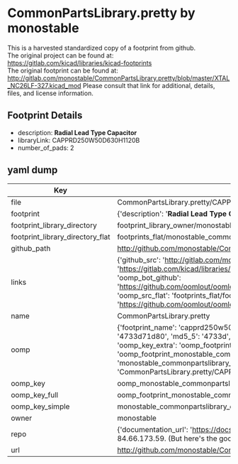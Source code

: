 # CommonPartsLibrary.pretty by monostable  
This is a harvested standardized copy of a footprint from github.  
The original project can be found at:  
https://gitlab.com/kicad/libraries/kicad-footprints  
The original footprint can be found at:
http://gitlab.com/monostable/CommonPartsLibrary.pretty/blob/master/XTAL_NC26LF-327.kicad_mod
Please consult that link for additional, details, files, and license information.  
## Footprint Details
* description: <b>Radial Lead Type Capacitor</b>  
* libraryLink: CAPPRD250W50D630H1120B  
* number_of_pads: 2  
## yaml dump  
| Key | Value |  
| --- | --- |  
| file | CommonPartsLibrary.pretty/CAPPRD250W50D630H1120B.kicad_mod |  
| footprint | {'description': '<b>Radial Lead Type Capacitor</b>', 'libraryLink': 'CAPPRD250W50D630H1120B', 'number_of_pads': 2} |  
| footprint_library_directory | footprint_library_owner/monostable_CommonPartsLibrary.pretty |  
| footprint_library_directory_flat | footprints_flat/monostable_commonpartslibrary_capprd250w50d630h1120b/working |  
| github_path | http://github.com/monostable/CommonPartsLibrary.pretty/blob/master/CAPPRD250W50D630H1120B.kicad_mod |  
| links | {'github_src': 'http://gitlab.com/monostable/CommonPartsLibrary.pretty/blob/master/XTAL_NC26LF-327.kicad_mod', 'github_src_repo': 'https://gitlab.com/kicad/libraries/kicad-footprints', 'oomp_bot': 'footprints/monostable_commonpartslibrary_capprd250w50d630h1120b/working', 'oomp_bot_github': 'https://github.com/oomlout/oomlout_oomp_footprint_bot/tree/main/footprints/monostable_commonpartslibrary_capprd250w50d630h1120b/working', 'oomp_src_flat': 'footprints_flat/footprints_flat/monostable_commonpartslibrary_capprd250w50d630h1120b/working', 'oomp_src_flat_github': 'https://github.com/oomlout/oomlout_oomp_footprint_src/tree/main/footprints_flat/monostable_commonpartslibrary_capprd250w50d630h1120b/working'} |  
| name | CommonPartsLibrary.pretty |  
| oomp | {'footprint_name': 'capprd250w50d630h1120b', 'library_name': 'commonpartslibrary', 'md5': '4733d71d8056c054c4f22b8bb06c5131', 'md5_10': '4733d71d80', 'md5_5': '4733d', 'md5_6': '4733d7', 'oomp_key': 'oomp_monostable_commonpartslibrary_capprd250w50d630h1120b', 'oomp_key_extra': 'oomp_footprint_monostable_commonpartslibrary_capprd250w50d630h1120b', 'oomp_key_full': 'oomp_footprint_monostable_commonpartslibrary_capprd250w50d630h1120b_4733d7', 'oomp_key_simple': 'monostable_commonpartslibrary_capprd250w50d630h1120b', 'original_filename': 'CommonPartsLibrary.pretty/CAPPRD250W50D630H1120B.kicad_mod', 'owner_name': 'monostable'} |  
| oomp_key | oomp_monostable_commonpartslibrary_capprd250w50d630h1120b |  
| oomp_key_full | oomp_footprint_monostable_commonpartslibrary_capprd250w50d630h1120b |  
| oomp_key_simple | monostable_commonpartslibrary_capprd250w50d630h1120b |  
| owner | monostable |  
| repo | {'documentation_url': 'https://docs.github.com/rest/overview/resources-in-the-rest-api#rate-limiting', 'message': "API rate limit exceeded for 84.66.173.59. (But here's the good news: Authenticated requests get a higher rate limit. Check out the documentation for more details.)"} |  
| url | http://github.com/monostable/CommonPartsLibrary.pretty |  

